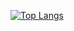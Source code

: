 [![Top Langs](https://github-readme-stats.vercel.app/api/top-langs/?username=Gustibimo&theme=great-gatsby&layout=compact)](https://github.com/Gustibimo)
